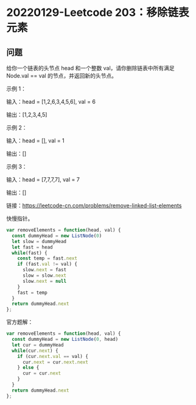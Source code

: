 # 20220129-Leetcode 203：移除链表元素

## 问题

给你一个链表的头节点 head 和一个整数 val，请你删除链表中所有满足 Node.val == val 的节点，并返回新的头节点。

示例 1：

输入：head = [1,2,6,3,4,5,6], val = 6

输出：[1,2,3,4,5]

示例 2：

输入：head = [], val = 1

输出：[]

示例 3：

输入：head = [7,7,7,7], val = 7

输出：[]

链接：https://leetcode-cn.com/problems/remove-linked-list-elements

快慢指针。

```JavaScript
var removeElements = function(head, val) {
  const dummyHead = new ListNode(0)
  let slow = dummyHead
  let fast = head
  while(fast) {
    const temp = fast.next
    if (fast.val != val) {
      slow.next = fast
      slow = slow.next
      slow.next = null
    }
    fast = temp
  }
  return dummyHead.next
};
```

官方题解：

```JavaScript
var removeElements = function(head, val) {
  const dummyHead = new ListNode(0, head)
  let cur = dummyHead
  while(cur.next) {
    if (cur.next.val == val) {
      cur.next = cur.next.next
    } else {
      cur = cur.next    
    }
  }
  return dummyHead.next
};
```




